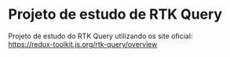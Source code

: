 # Projeto de estudo de RTK Query

Projeto de estudo do RTK Query utilizando os site oficial:  
<https://redux-toolkit.js.org/rtk-query/overview>
